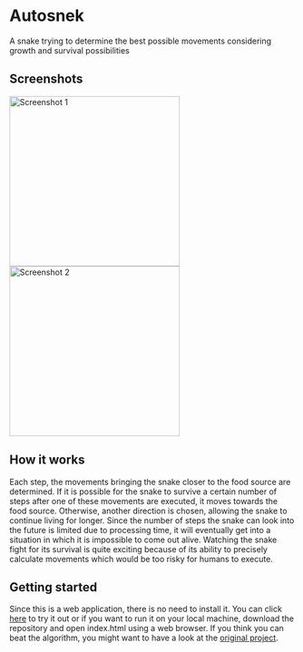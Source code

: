 # Autosnek
A snake trying to determine the best possible movements considering growth and survival possibilities


## Screenshots
<img src="https://user-images.githubusercontent.com/53840228/85923782-49b9c680-b88e-11ea-8f12-d2a49f0d1e84.png" alt="Screenshot 1" width="300"/> <img src="https://user-images.githubusercontent.com/53840228/85923783-4a525d00-b88e-11ea-895c-3fd724f90d0f.png" alt="Screenshot 2" width="300"/>


## How it works
Each step, the movements bringing the snake closer to the food source are determined. If it is possible for the snake to survive a certain number of steps after one of these movements are executed, it moves towards the food source. Otherwise, another direction is chosen, allowing the snake to continue living for longer. Since the number of steps the snake can look into the future is limited due to processing time, it will eventually get into a situation in which it is impossible to come out alive. Watching the snake fight for its survival is quite exciting because of its ability to precisely calculate movements which would be too risky for humans to execute.


## Getting started
Since this is a web application, there is no need to install it. You can click [here](https://rahmsauce.github.io/Autosnek/index.html) to try it out or if you want to run it on your local machine, download the repository and open index.html using a web browser. If you think you can beat the algorithm, you might want to have a look at the [original project](https://github.com/Rahmsauce/Snek).
